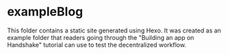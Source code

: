 # exampleBlog
This folder contains a static site generated using Hexo. It was created as an example folder that readers going through the "Building an app on Handshake" tutorial can use to test the decentralized workflow.
